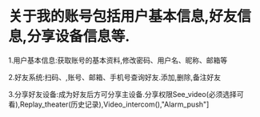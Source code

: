 # 关于我的账号包括用户基本信息,好友信息,分享设备信息等.

1.用户基本信息:获取账号的基本资料,修改密码、用户名、昵称、邮箱等

2.好友系统:扫码、,账号、邮箱、手机号查询好友.添加,删除,备注好友

3.分享好友设备:成为好友后方可分享主设备.分享权限See\_video\(必须选择可看\),Replay\_theater\(历史记录\),Video\_intercom\(\),"Alarm\_push"\]




